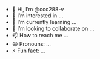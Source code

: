 - 👋 Hi, I’m @ccc288-v
- 👀 I’m interested in ...
- 🌱 I’m currently learning ...
- 💞️ I’m looking to collaborate on ...
- 📫 How to reach me ...
- 😄 Pronouns: ...
- ⚡ Fun fact: ...
<!---
ccc288-v/ccc288-v is a ✨ special ✨ repository because its `README.md` (this file) appears on your GitHub profile.
You can click the Preview link to take a look at your changes.
--->    
